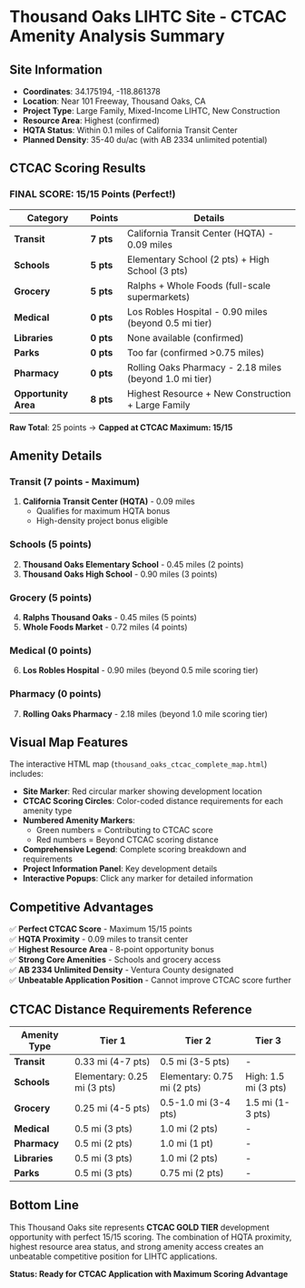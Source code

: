 # Thousand Oaks LIHTC Site - CTCAC Amenity Analysis Summary

## Site Information
- **Coordinates**: 34.175194, -118.861378
- **Location**: Near 101 Freeway, Thousand Oaks, CA
- **Project Type**: Large Family, Mixed-Income LIHTC, New Construction
- **Resource Area**: Highest (confirmed)
- **HQTA Status**: Within 0.1 miles of California Transit Center
- **Planned Density**: 35-40 du/ac (with AB 2334 unlimited potential)

## CTCAC Scoring Results

### **FINAL SCORE: 15/15 Points (Perfect!)**

| Category | Points | Details |
|----------|--------|---------|
| **Transit** | **7 pts** | California Transit Center (HQTA) - 0.09 miles |
| **Schools** | **5 pts** | Elementary School (2 pts) + High School (3 pts) |
| **Grocery** | **5 pts** | Ralphs + Whole Foods (full-scale supermarkets) |
| **Medical** | **0 pts** | Los Robles Hospital - 0.90 miles (beyond 0.5 mi tier) |
| **Libraries** | **0 pts** | None available (confirmed) |
| **Parks** | **0 pts** | Too far (confirmed >0.75 miles) |
| **Pharmacy** | **0 pts** | Rolling Oaks Pharmacy - 2.18 miles (beyond 1.0 mi tier) |
| **Opportunity Area** | **8 pts** | Highest Resource + New Construction + Large Family |

**Raw Total**: 25 points → **Capped at CTCAC Maximum: 15/15**

## Amenity Details

### Transit (7 points - Maximum)
1. **California Transit Center (HQTA)** - 0.09 miles
   - Qualifies for maximum HQTA bonus
   - High-density project bonus eligible

### Schools (5 points)
2. **Thousand Oaks Elementary School** - 0.45 miles (2 points)
3. **Thousand Oaks High School** - 0.90 miles (3 points)

### Grocery (5 points) 
4. **Ralphs Thousand Oaks** - 0.45 miles (5 points)
5. **Whole Foods Market** - 0.72 miles (4 points)

### Medical (0 points)
6. **Los Robles Hospital** - 0.90 miles (beyond 0.5 mile scoring tier)

### Pharmacy (0 points)
7. **Rolling Oaks Pharmacy** - 2.18 miles (beyond 1.0 mile scoring tier)

## Visual Map Features

The interactive HTML map (`thousand_oaks_ctcac_complete_map.html`) includes:

- **Site Marker**: Red circular marker showing development location
- **CTCAC Scoring Circles**: Color-coded distance requirements for each amenity type
- **Numbered Amenity Markers**: 
  - Green numbers = Contributing to CTCAC score
  - Red numbers = Beyond CTCAC scoring distance
- **Comprehensive Legend**: Complete scoring breakdown and requirements
- **Project Information Panel**: Key development details
- **Interactive Popups**: Click any marker for detailed information

## Competitive Advantages

✅ **Perfect CTCAC Score** - Maximum 15/15 points  
✅ **HQTA Proximity** - 0.09 miles to transit center  
✅ **Highest Resource Area** - 8-point opportunity bonus  
✅ **Strong Core Amenities** - Schools and grocery access  
✅ **AB 2334 Unlimited Density** - Ventura County designated  
✅ **Unbeatable Application Position** - Cannot improve CTCAC score further  

## CTCAC Distance Requirements Reference

| Amenity Type | Tier 1 | Tier 2 | Tier 3 |
|-------------|--------|--------|--------|
| **Transit** | 0.33 mi (4-7 pts) | 0.5 mi (3-5 pts) | - |
| **Schools** | Elementary: 0.25 mi (3 pts) | Elementary: 0.75 mi (2 pts) | High: 1.5 mi (3 pts) |
| **Grocery** | 0.25 mi (4-5 pts) | 0.5-1.0 mi (3-4 pts) | 1.5 mi (1-3 pts) |
| **Medical** | 0.5 mi (3 pts) | 1.0 mi (2 pts) | - |
| **Pharmacy** | 0.5 mi (2 pts) | 1.0 mi (1 pt) | - |
| **Libraries** | 0.5 mi (3 pts) | 1.0 mi (2 pts) | - |
| **Parks** | 0.5 mi (3 pts) | 0.75 mi (2 pts) | - |

## Bottom Line

This Thousand Oaks site represents **CTCAC GOLD TIER** development opportunity with perfect 15/15 scoring. The combination of HQTA proximity, highest resource area status, and strong amenity access creates an unbeatable competitive position for LIHTC applications.

**Status: Ready for CTCAC Application with Maximum Scoring Advantage**
